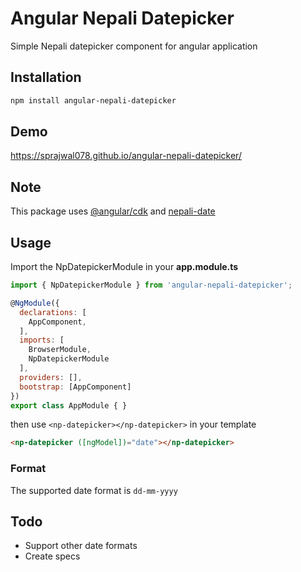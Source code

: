 # Angular Nepali Datepicker
Simple Nepali datepicker component for angular application

## Installation
```bash
npm install angular-nepali-datepicker
```

## Demo
https://sprajwal078.github.io/angular-nepali-datepicker/

## Note
This package uses [@angular/cdk](https://www.npmjs.com/package/@angular/cdk) and
[nepali-date](https://www.npmjs.com/package/nepali-date)

## Usage
Import the NpDatepickerModule in your **app.module.ts**

```js
import { NpDatepickerModule } from 'angular-nepali-datepicker';

@NgModule({
  declarations: [
    AppComponent,
  ],
  imports: [
    BrowserModule,
    NpDatepickerModule
  ],
  providers: [],
  bootstrap: [AppComponent]
})
export class AppModule { }

```

then use `<np-datepicker></np-datepicker>` in your template

```html
<np-datepicker ([ngModel])="date"></np-datepicker>
```

### Format
The supported date format is `dd-mm-yyyy`


## Todo
- Support other date formats
- Create specs

